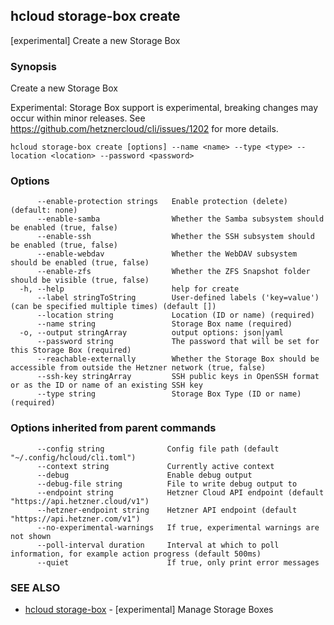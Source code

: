## hcloud storage-box create

[experimental] Create a new Storage Box

### Synopsis

Create a new Storage Box

Experimental: Storage Box support is experimental, breaking changes may occur within minor releases.
See https://github.com/hetznercloud/cli/issues/1202 for more details.


```
hcloud storage-box create [options] --name <name> --type <type> --location <location> --password <password>
```

### Options

```
      --enable-protection strings   Enable protection (delete) (default: none)
      --enable-samba                Whether the Samba subsystem should be enabled (true, false)
      --enable-ssh                  Whether the SSH subsystem should be enabled (true, false)
      --enable-webdav               Whether the WebDAV subsystem should be enabled (true, false)
      --enable-zfs                  Whether the ZFS Snapshot folder should be visible (true, false)
  -h, --help                        help for create
      --label stringToString        User-defined labels ('key=value') (can be specified multiple times) (default [])
      --location string             Location (ID or name) (required)
      --name string                 Storage Box name (required)
  -o, --output stringArray          output options: json|yaml
      --password string             The password that will be set for this Storage Box (required)
      --reachable-externally        Whether the Storage Box should be accessible from outside the Hetzner network (true, false)
      --ssh-key stringArray         SSH public keys in OpenSSH format or as the ID or name of an existing SSH key
      --type string                 Storage Box Type (ID or name) (required)
```

### Options inherited from parent commands

```
      --config string              Config file path (default "~/.config/hcloud/cli.toml")
      --context string             Currently active context
      --debug                      Enable debug output
      --debug-file string          File to write debug output to
      --endpoint string            Hetzner Cloud API endpoint (default "https://api.hetzner.cloud/v1")
      --hetzner-endpoint string    Hetzner API endpoint (default "https://api.hetzner.com/v1")
      --no-experimental-warnings   If true, experimental warnings are not shown
      --poll-interval duration     Interval at which to poll information, for example action progress (default 500ms)
      --quiet                      If true, only print error messages
```

### SEE ALSO

* [hcloud storage-box](hcloud_storage-box.md)	 - [experimental] Manage Storage Boxes
